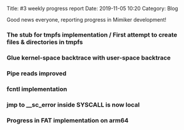 Title: #3 weekly progress report
Date: 2019-11-05 10:20
Category: Blog

Good news everyone, reporting progress in Mimiker development!

### The stub for tmpfs implementation / First attempt to create files & directories in tmpfs

### Glue kernel-space backtrace with user-space backtrace

### Pipe reads improved

### fcntl implementation

###  jmp to __sc_error inside SYSCALL is now local

### Progress in FAT implementation on arm64
